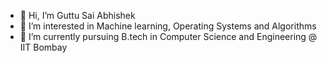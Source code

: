 - 👋 Hi, I’m Guttu Sai Abhishek
- 👀 I’m interested in Machine learning, Operating Systems and Algorithms
- 🌱 I’m currently pursuing B.tech in Computer Science and Engineering @ IIT Bombay
 
<!---
gsaiabhishek/gsaiabhishek is a ✨ special ✨ repository because its `README.md` (this file) appears on your GitHub profile.
You can click the Preview link to take a look at your changes.
--->
